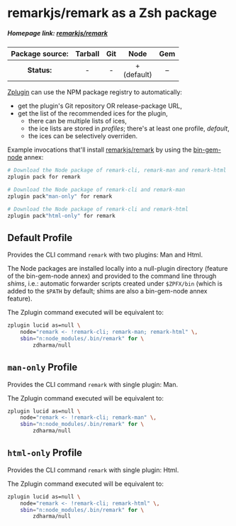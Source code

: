 # remarkjs/remark as a Zsh package

##### Homepage link: [remarkjs/remark](https://github.com/remarkjs/remark)

| **Package source:** | Tarball | Git | Node | Gem |
|:-------------------:|:-------:|:---:|:----:|:---:|
| **Status:**         |    -    |  -  |  + <br> (default)  |  –  |

[Zplugin](https://github.com/zdharma/zplugin) can use the NPM package registry
to automatically:

- get the plugin's Git repository OR release-package URL,
- get the list of the recommended ices for the plugin,
    - there can be multiple lists of ices,
    - the ice lists are stored in *profiles*; there's at least one profile, *default*,
    - the ices can be selectively overriden.

Example invocations that'll install
[remarkjs/remark](https://github.com/remarkjs/remark) by using the
[bin-gem-node](https://github.com/zplugin/z-a-bin-gem-node) annex:

```zsh
# Download the Node package of remark-cli, remark-man and remark-html
zplugin pack for remark

# Download the Node package of remark-cli and remark-man
zplugin pack"man-only" for remark

# Download the Node package of remark-cli and remark-html
zplugin pack"html-only" for remark
```

## Default Profile

Provides the CLI command `remark` with two plugins: Man and Html.

The Node packages are installed locally into a null-plugin directory (feature of
the bin-gem-node annex) and provided to the command line through *shims*, i.e.:
automatic forwarder scripts created under `$ZPFX/bin` (which is added to the
`$PATH` by default; shims are also a bin-gem-node annex feature).

The Zplugin command executed will be equivalent to:

```zsh
zplugin lucid as=null \
    node="remark <- !remark-cli; remark-man; remark-html" \,
    sbin="n:node_modules/.bin/remark" for \
        zdharma/null
```

## `man-only` Profile

Provides the CLI command `remark` with single plugin: Man.

The Zplugin command executed will be equivalent to:

```zsh
zplugin lucid as=null \
    node="remark <- !remark-cli; remark-man" \,
    sbin="n:node_modules/.bin/remark" for \
        zdharma/null
```

## `html-only` Profile

Provides the CLI command `remark` with single plugin: Html.

The Zplugin command executed will be equivalent to:

```zsh
zplugin lucid as=null \
    node="remark <- !remark-cli; remark-html" \,
    sbin="n:node_modules/.bin/remark" for \
        zdharma/null
```

<!-- vim:set ft=markdown tw=80 fo+=an1 autoindent: -->
